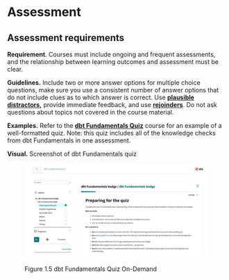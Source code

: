 # Assessment

## Assessment requirements

**Requirement**. Courses must include ongoing and frequent assessments, and the relationship between learning outcomes and assessment must be clear.

**Guidelines.** Include two or more answer options for multiple choice questions, make sure you use a consistent number of answer options that do not include clues as to which answer is correct. Use [**plausible distractors**](https://dbt-learn.gitbook.io/on-demand-learning-fieldbook/v/on-demand-learning-glossary#plausible-distractor)**,** provide immediate feedback, and use [**rejoinders**](https://dbt-learn.gitbook.io/on-demand-learning-fieldbook/v/on-demand-learning-glossary#rejoinder). Do not ask questions about topics not covered in the course material.

**Examples.** Refer to the [**dbt Fundamentals Quiz**](https://learn.getdbt.com/learn/course/dbt-fundamentals-quiz/dbt-fundamentals-badge/dbt-fundamentals-badge?page=1) course for an example of a well-formatted quiz. Note: this quiz includes all of the knowledge checks from dbt Fundamentals in one assessment.

**Visual.** Screenshot of dbt Fundamentals quiz

<figure><img src="../.gitbook/assets/visual-fundamentals quix.jpg" alt=""><figcaption><p>Figure 1.5 dbt Fundamentals Quiz On-Demand</p></figcaption></figure>
